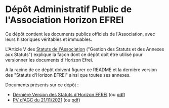 # Dépôt Administratif Public de l'Association Horizon EFREI

Ce dépôt contient les documents publics officiels de l'Association, avec leurs historiques véritables et immuables.

L'Article V des [Statuts de l'Association](Statuts%20d'Horizon%20EFREI.md) ("Gestion des Statuts et des Annexes aux Statuts") explique la façon dont ce dépôt doît être utilisé pour versionner les documents d'Horizon Efrei.

A la racine de ce dépôt doivent figurer ce README et la dernière version des "Statuts d'Horizon EFREI" ainsi que toutes ses annexes.

Documents présents sur ce dépôt :

- [Dernière Version des Statuts d'Horizon EFREI](Statuts%20d'Horizon%20EFREI.md) (ou [pdf](Statuts%20d'Horizon%20EFREI.pdf))
- [PV d'AGC du 21/11/2021](PV/Procès-Verbal%20de%20l’Assemblée%20Générale%20Constitutive%20du%2021%20novembre%202021%20d’Horizon%20EFREI.md) (ou [pdf](PV/Procès-Verbal%20de%20l’Assemblée%20Générale%20Constitutive%20du%2021%20novembre%202021%20d’Horizon%20EFREI.pdf))
